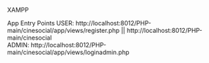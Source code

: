 XAMPP

App Entry Points
USER: http://localhost:8012/PHP-main/cinesocial/app/views/register.php || http://localhost:8012/PHP-main/cinesocial \
ADMIN: http://localhost:8012/PHP-main/cinesocial/app/views/loginadmin.php
